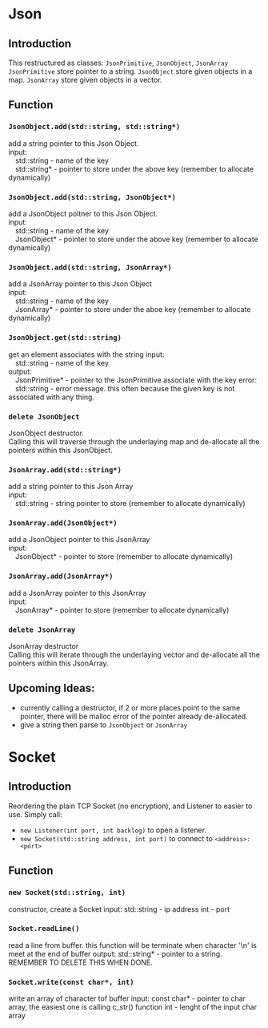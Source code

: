 # Json
## Introduction
This restructured as classes: `JsonPrimitive`, `JsonObject`, `JsonArray`
`JsonPrimitive` store pointer to a string.
`JsonObject` store given objects in a map.
`JsonArray` store given objects in a vector.
## Function
### `JsonObject.add(std::string, std::string*)`
add a string pointer to this Json Object.<br/>
input:<br/>
&emsp;std::string - name of the key<br/>
&emsp;std::string* - pointer to store under the above key (remember to allocate dynamically)
### `JsonObject.add(std::string, JsonObject*)`
add a JsonObject poitner to this Json Object.<br/>
input:<br/>
&emsp;std::string - name of the key<br/>
&emsp;JsonObject* - pointer to store under the above key (remember to allocate dynamically)
### `JsonObject.add(std::string, JsonArray*)`
add a JsonArray pointer to this Json Object<br/>
input:<br/>
&emsp;std::string - name of the key<br/>
&emsp;JsonArray* - pointer to store under the aboe key (remember to allocate dynamically)
### `JsonObject.get(std::string)`
get an element associates with the string
input:<br/>
&emsp;std::string - name of the key<br/>
output:<br/>
&emsp;JsonPrimitive* - pointer to the JsonPrimitive associate with the key
error:<br/>
&emsp;std::string - error message. this often because the given key is not associated with any thing.
### `delete JsonObject`
JsonObject destructor.<br/>
Calling this will traverse through the underlaying map and de-allocate all the pointers within this JsonObject.
### `JsonArray.add(std::string*)`
add a string pointer to this Json Array<br/>
input:<br/>
&emsp;std::string - string pointer to store (remember to allocate dynamically)
### `JsonArray.add(JsonObject*)`
add a JsonObject pointer to this JsonArray<br/>
input:<br/>
&emsp;JsonObject* - pointer to store (remember to allocate dynamically)
### `JsonArray.add(JsonArray*)`
add a JsonArray pointer to this JsonArray<br/>
input:<br/>
&emsp;JsonArray* - pointer to store (remember to allocate dynamically)
### `delete JsonArray`
JsonArray destructor<br/>
Calling this will iterate through the underlaying vector and de-allocate all the pointers within this JsonArray.<br/>
## Upcoming Ideas:
+ currently calling a destructor, if 2 or more places point to the same pointer, there will be malloc error of the pointer already de-allocated.
+ give a string then parse to `JsonObject` or `JsonArray`
# Socket
## Introduction
Reordering the plain TCP Socket (no encryption), and Listener to easier to use. Simply call:
+ `new Listener(int port, int backlog)` to open a listener.
+ `new Socket(std::string address, int port)` to connect to `<address>:<port>`
## Function
### `new Socket(std::string, int)`
constructor, create a Socket
input:
    std::string - ip address
    int - port
### `Socket.readLine()`
read a line from buffer. this function will be terminate when character '\n' is meet at the end of buffer
output:
    std::string* - pointer to a string. REMEMBER TO DELETE THIS WHEN DONE.
### `Socket.write(const char*, int)`
write an array of character tof buffer
input:
    const char* - pointer to char array, the easiest one is calling c_str() function
    int - lenght of the input char array

